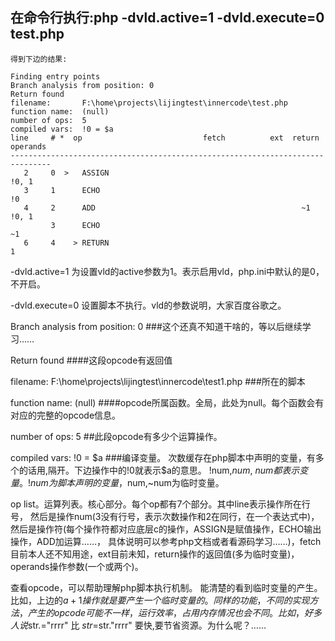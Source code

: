 ﻿在命令行执行:php -dvld.active=1 -dvld.execute=0 test.php
-------------------------
```
得到下边的结果:

Finding entry points
Branch analysis from position: 0
Return found
filename:       F:\home\projects\lijingtest\innercode\test.php
function name:  (null)
number of ops:  5
compiled vars:  !0 = $a
line     # *  op                           fetch          ext  return  operands
-------------------------------------------------------------------------------
   2     0  >   ASSIGN                                                   !0, 1
   3     1      ECHO                                                     !0
   4     2      ADD                                              ~1      !0, 1
         3      ECHO                                                     ~1
   6     4    > RETURN                                                   1
```

-dvld.active=1          为设置vld的active参数为1。表示启用vld，php.ini中默认的是0，不开启。

-dvld.execute=0         设置脚本不执行。vld的参数说明，大家百度谷歌之。

Branch analysis from position: 0        ###这个还真不知道干啥的，等以后继续学习……

Return found        ####这段opcode有返回值

filename:           F:\home\projects\lijingtest\innercode\test1.php   ###所在的脚本

function name:  (null)      ####opcode所属函数。全局，此处为null。每个函数会有对应的完整的opcode信息。

number of ops:  5       ##此段opcode有多少个运算操作。

compiled vars:  !0 = $a     ###编译变量。
                            次数缓存在php脚本中声明的变量，有多个的话用,隔开。下边操作中的!0就表示$a的意思。
                            !num,$num,~num都表示变量。!num为脚本声明的变量，$num,~num为临时变量。

op list。运算列表。核心部分。每个op都有7个部分。其中line表示操作所在行号，
                然后是操作num(3没有行号，表示次数操作和2在同行，在一个表达式中)，
                然后是操作符(每个操作符都对应底层c的操作，ASSIGN是赋值操作，ECHO输出操作，ADD加运算……，
                具体说明可以参考php文档或者看源码学习……)，fetch目前本人还不知用途，ext目前未知，return操作的返回值(多为临时变量)，operands操作参数(一个或两个)。



查看opcode，可以帮助理解php脚本执行机制。
能清楚的看到临时变量的产生。比如，上边的$a+1操作就是要产生一个临时变量的。
同样的功能，不同的实现方法，产生的opcode可能不一样，运行效率，占用内存情况也会不同。
比如，好多人说$str.="rrrr" 比 $str=$str."rrrr" 要快,要节省资源。为什么呢？……